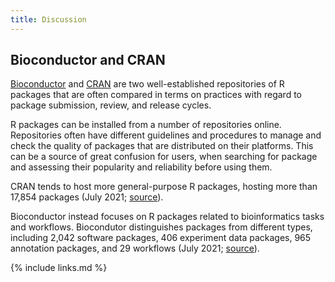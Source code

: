 ```yaml
---
title: Discussion
---
```


## Bioconductor and CRAN

[Bioconductor][bioc-website] and [CRAN][cran-website] are two well-established repositories of R packages that are often compared in terms on practices with regard to package submission, review, and release cycles.

R packages can be installed from a number of repositories online.
Repositories often have different guidelines and procedures to manage and check the quality of packages that are distributed on their platforms.
This can be a source of great confusion for users, when searching for package and assessing their popularity and reliability before using them.

CRAN tends to host more general-purpose R packages, hosting more than 17,854 packages (July 2021; [source][cran-packages]).

Bioconductor instead focuses on R packages related to bioinformatics tasks and workflows.
Biocondutor distinguishes packages from different types, including 2,042 software packages, 406 experiment data packages, 965 annotation packages, and 29 workflows (July 2021; [source][bioc-packages]).

[bioc-website]: https://bioconductor.org
[cran-website]: https://cran.r-project.org
[cran-packages]: https://cran.r-project.org/web/packages/index.html
[bioc-packages]: https://bioconductor.org/news/bioc_3_13_release/

{% include links.md %}
